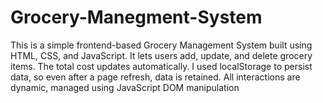 # Grocery-Manegment-System
This is a simple frontend-based Grocery Management System built using HTML, CSS, and JavaScript. It lets users add, update, and delete grocery items. The total cost updates automatically. I used localStorage to persist data, so even after a page refresh, data is retained. All interactions are dynamic, managed using JavaScript DOM manipulation
